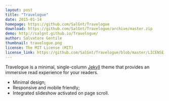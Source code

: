 ```yaml
---
layout: post
title: "Travelogue"
date: 2015-01-14
homepage: https://github.com/SalGnt/Travelogue
download: https://github.com/SalGnt/Travelogue/archive/master.zip
demo: http://salgnt.github.io/Travelogue/
author: Salvatore Gentile
thumbnail: travelogue.png
license: The MIT License (MIT)
license_link: https://github.com/SalGnt/Travelogue/blob/master/LICENSE
---
```


Travelogue is a minimal, single-column [Jekyll](http://jekyllrb.com/) theme that provides an immersive read experience for your readers.

* Minimal design;
* Responsive and mobile friendly;
* Integrated slideshow activated on page scroll.